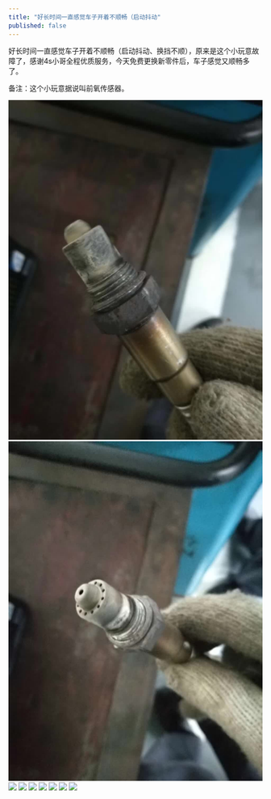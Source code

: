 ```yaml
---
title: "好长时间一直感觉车子开着不顺畅（启动抖动"
published: false
---
```

好长时间一直感觉车子开着不顺畅（启动抖动、换挡不顺），原来是这个小玩意故障了，感谢4s小哥全程优质服务，今天免费更换新零件后，车子感觉又顺畅多了。

备注：这个小玩意据说叫前氧传感器。

![](./1.jpg)
![](./2.jpg)
![](./3.jpg)
![](./4.jpg)
![](./5.jpg)
![](./6.jpg)
![](./7.jpg)
![](./8.jpg)
![](./9.jpg)
